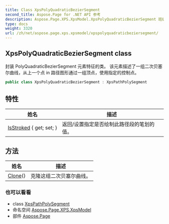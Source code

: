 ```yaml
---
title: Class XpsPolyQuadraticBezierSegment
second_title: Aspose.Page for .NET API 参考
description: Aspose.Page.XPS.XpsModel.XpsPolyQuadraticBezierSegment 班级. 封装 PolyQuadraticBezierSegment 元素特征的类 该元素描述了一组二次贝塞尔曲线从上一个点 in 路径图形通过一组顶点使用指定的控制点
type: docs
weight: 3320
url: /zh/net/aspose.page.xps.xpsmodel/xpspolyquadraticbeziersegment/
---
```

## XpsPolyQuadraticBezierSegment class

封装 PolyQuadraticBezierSegment 元素特征的类。 该元素描述了一组二次贝塞尔曲线，从上一个点 in 路径图形通过一组顶点，使用指定的控制点。

```csharp
public class XpsPolyQuadraticBezierSegment : XpsPathPolySegment
```

## 特性

| 姓名 | 描述 |
| --- | --- |
| [IsStroked](../../aspose.page.xps.xpsmodel/xpspathsegment/isstroked/) { get; set; } | 返回/设置指定是否绘制此路径段的笔划的值。 |

## 方法

| 姓名 | 描述 |
| --- | --- |
| [Clone](../../aspose.page.xps.xpsmodel/xpspolyquadraticbeziersegment/clone/)() | 克隆这组二次贝塞尔曲线。 |

### 也可以看看

* class [XpsPathPolySegment](../xpspathpolysegment/)
* 命名空间 [Aspose.Page.XPS.XpsModel](../../aspose.page.xps.xpsmodel/)
* 部件 [Aspose.Page](../../)


